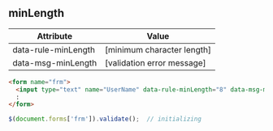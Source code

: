 ## minLength

|Attribute|Value|
|-----|-----|
|data-rule-minLength|[minimum character length]|
|data-msg-minLength|[validation error message]|

``` html
<form name="frm">
  <input type="text" name="UserName" data-rule-minLength="8" data-msg-minLength="User Name must have at least 8 characters." />
  :
</form>
```
``` javascript
$(document.forms['frm']).validate();  // initializing
```
